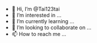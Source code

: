 - 👋 Hi, I’m @Tai123tai
- 👀 I’m interested in ...
- 🌱 I’m currently learning ...
- 💞️ I’m looking to collaborate on ...
- 📫 How to reach me ...

<!---
Tai123tai/Tai123tai is a ✨ special ✨ repository because its `README.md` (this file) appears on your GitHub profile.
You can click the Preview link to take a look at your changes.
--->
